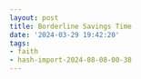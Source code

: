 ```yaml
---
layout: post
title: Borderline Savings Time
date: '2024-03-29 19:42:20'
tags:
- faith
- hash-import-2024-08-08-00-38
---
```


